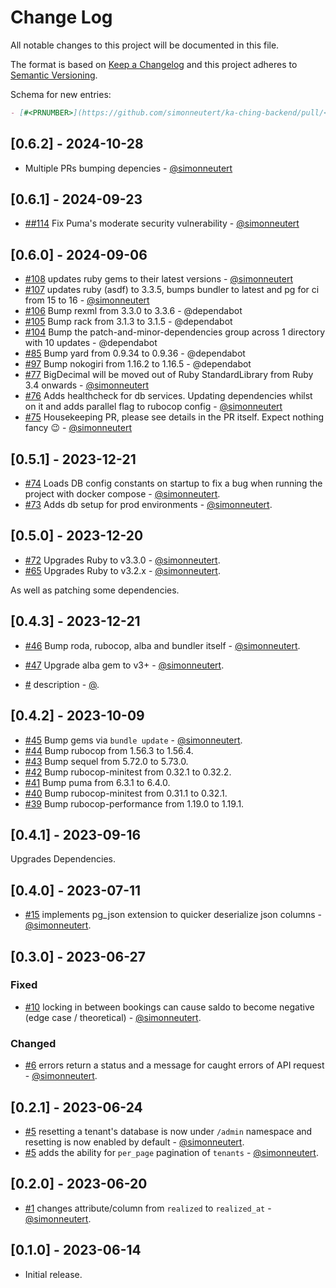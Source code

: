 # Change Log

All notable changes to this project will be documented in this file.

The format is based on [Keep a Changelog](http://keepachangelog.com/)
and this project adheres to [Semantic Versioning](http://semver.org/).

Schema for new entries:

```markdown
- [#<PRNUMBER>](https://github.com/simonneutert/ka-ching-backend/pull/<PRNUMBER>) description - [@<username>](https://github.com/<username>)
```

## [0.6.2] - 2024-10-28

- Multiple PRs bumping depencies - [@simonneutert](https://github.com/simonneutert)

## [0.6.1] - 2024-09-23

- [##114](https://github.com/simonneutert/ka-ching-backend/pull/#114) Fix Puma's moderate security vulnerability - [@simonneutert](https://github.com/simonneutert)

## [0.6.0] - 2024-09-06

- [#108](https://github.com/simonneutert/ka-ching-backend/pull/108) updates ruby gems to their latest versions - [@simonneutert](https://github.com/simonneutert)
- [#107](https://github.com/simonneutert/ka-ching-backend/pull/107) updates ruby (asdf) to 3.3.5, bumps bundler to latest and pg for ci from 15 to 16 - [@simonneutert](https://github.com/simonneutert)
- [#106](https://github.com/simonneutert/ka-ching-backend/pull/106) Bump rexml from 3.3.0 to 3.3.6 - @dependabot
- [#105](https://github.com/simonneutert/ka-ching-backend/pull/105) Bump rack from 3.1.3 to 3.1.5 - @dependabot
- [#104](https://github.com/simonneutert/ka-ching-backend/pull/104) Bump the patch-and-minor-dependencies group across 1 directory with 10 updates - @dependabot
- [#85](https://github.com/simonneutert/ka-ching-backend/pull/85) Bump yard from 0.9.34 to 0.9.36 - @dependabot
- [#97](https://github.com/simonneutert/ka-ching-backend/pull/97) Bump nokogiri from 1.16.2 to 1.16.5 - @dependabot
- [#77](https://github.com/simonneutert/ka-ching-backend/pull/77) BigDecimal will be moved out of Ruby StandardLibrary from Ruby 3.4 onwards - [@simonneutert](https://github.com/simonneutert)
- [#76](https://github.com/simonneutert/ka-ching-backend/pull/76) Adds healthcheck for db services. Updating dependencies whilst on it and adds parallel flag to rubocop config - [@simonneutert](https://github.com/simonneutert)
- [#75](https://github.com/simonneutert/ka-ching-backend/pull/75) Housekeeping PR, please see details in the PR itself. Expect nothing fancy :wink: - [@simonneutert](https://github.com/simonneutert)

## [0.5.1] - 2023-12-21

- [#74](https://github.com/simonneutert/ka-ching-backend/pull/74) Loads DB config constants on startup to fix a bug when running the project with docker compose - [@simonneutert](https://github.com/simonneutert).
- [#73](https://github.com/simonneutert/ka-ching-backend/pull/73) Adds db setup for prod environments - [@simonneutert](https://github.com/simonneutert).

## [0.5.0] - 2023-12-20

- [#72](https://github.com/simonneutert/ka-ching-backend/pull/72) Upgrades Ruby to v3.3.0 - [@simonneutert](https://github.com/simonneutert).
- [#65](https://github.com/simonneutert/ka-ching-backend/pull/65) Upgrades Ruby to v3.2.x - [@simonneutert](https://github.com/simonneutert).

As well as patching some dependencies.

## [0.4.3] - 2023-12-21

- [#46](https://github.com/simonneutert/ka-ching-backend/pull/46) Bump roda, rubocop, alba and bundler itself - [@simonneutert](https://github.com/simonneutert).
- [#47](https://github.com/simonneutert/ka-ching-backend/pull/47) Upgrade alba gem to v3+ - [@simonneutert](https://github.com/simonneutert).

- [#<PRNUMBER>](https://github.com/simonneutert/ka-ching-backend/pull/<PRNUMBER>) description - [@<username>](https://github.com/<username>).

## [0.4.2] - 2023-10-09

- [#45](https://github.com/simonneutert/ka-ching-backend/pull/45) Bump gems via `bundle update` - [@simonneutert](https://github.com/simonneutert).
- [#44](https://github.com/simonneutert/ka-ching-backend/pull/44) Bump rubocop from 1.56.3 to 1.56.4.
- [#43](https://github.com/simonneutert/ka-ching-backend/pull/43) Bump sequel from 5.72.0 to 5.73.0.
- [#42](https://github.com/simonneutert/ka-ching-backend/pull/42) Bump rubocop-minitest from 0.32.1 to 0.32.2.
- [#41](https://github.com/simonneutert/ka-ching-backend/pull/41) Bump puma from 6.3.1 to 6.4.0.
- [#40](https://github.com/simonneutert/ka-ching-backend/pull/40) Bump rubocop-minitest from 0.31.1 to 0.32.1.
- [#39](https://github.com/simonneutert/ka-ching-backend/pull/39) Bump rubocop-performance from 1.19.0 to 1.19.1.

## [0.4.1] - 2023-09-16

Upgrades Dependencies.

## [0.4.0] - 2023-07-11

- [#15](https://github.com/simonneutert/ka-ching-backend/pull/15) implements pg_json extension to quicker deserialize json columns - [@simonneutert](https://github.com/simonneutert).

## [0.3.0] - 2023-06-27

### Fixed

- [#10](https://github.com/simonneutert/ka-ching-backend/pull/10) locking in between bookings can cause saldo to become negative (edge case / theoretical) - [@simonneutert](https://github.com/simonneutert).

### Changed

- [#6](https://github.com/simonneutert/ka-ching-backend/pull/6) errors return a status and a message for caught errors of API request - [@simonneutert](https://github.com/simonneutert).

## [0.2.1] - 2023-06-24

- [#5](https://github.com/simonneutert/ka-ching-backend/pull/5) resetting a tenant's database is now under `/admin` namespace and resetting is now enabled by default - [@simonneutert](https://github.com/simonneutert).
- [#5](https://github.com/simonneutert/ka-ching-backend/pull/5) adds the ability for `per_page` pagination of `tenants` - [@simonneutert](https://github.com/simonneutert).

## [0.2.0] - 2023-06-20

- [#1](https://github.com/simonneutert/ka-ching-backend/pull/1) changes attribute/column from `realized` to `realized_at` - [@simonneutert](https://github.com/simonneutert).

## [0.1.0] - 2023-06-14

- Initial release.
